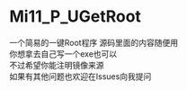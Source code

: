 # Mi11_P_UGetRoot
一个简易的一键Root程序
源码里面的内容随便用<br>你想拿去自己写一个exe也可以<br>
不过希望你能注明镜像来源<br>
如果有其他问题也欢迎在Issues向我提问
